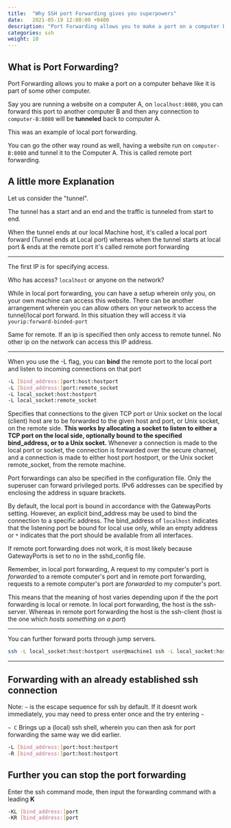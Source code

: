 ```yaml
---
title:  "Why SSH port Forwarding gives you superpowers"
date:   2021-05-19 12:00:00 +0400
description: "Port Forwarding allows you to make a port on a computer behave like it is part of some other computer, and trust me it can give you Superpowers"
categories: ssh
weight: 10
---
```


## **What is Port Forwarding?**

Port Forwarding allows you to make a port on a computer behave like it is part of some other computer.

Say you are running a website on a computer A, on `localhost:8080`, you can forward this port to another computer B and then any connection to `computer-B:8080` will be **tunneled** back to computer A.

This was an example of local port forwarding.

You can go the other way round as well, having a website run on `computer-B:8080` and tunnel it to the Computer A. This is called remote port forwarding.

## A little more Explanation

Let us consider the "tunnel". 

The tunnel has a start and an end and the traffic is tunneled from start to end.

When the tunnel ends at our local Machine host, it's called a local port forward (Tunnel ends at Local port) whereas when the tunnel starts at local port & ends at the remote port it's called remote port forwarding

---

The first IP is for specifying access.

Who has access? `localhost` or anyone on the network?

While in local port forwarding, you can have a setup wherein only you, on your own machine can access this website. There can be another arrangement wherein you can allow others on your network to access the tunnel/local port forward. In this situation they will access it via `yourip:forward-binded-port`

Same for remote. If an ip is specified then only access to remote tunnel. No other ip on the network can access this IP address.

---

When you use the -L flag, you can **bind** the remote port to the local port and listen to incoming connections on that port

```bash
-L [bind_address:]port:host:hostport
-L [bind_address:]port:remote_socket
-L local_socket:host:hostport
-L local_socket:remote_socket
```

Specifies that connections to the given TCP port or Unix socket on the local (client) host are to be forwarded to the given host and port, or Unix socket, on the remote side. **This works by allocating a socket to listen to either a TCP port on the local side, optionally bound to the specified bind_address, or to a Unix socket.** Whenever a connection is made to the local port or socket, the connection is forwarded over the secure channel, and a connection is made to either host port hostport, or the Unix socket remote_socket, from the remote machine.

Port forwardings can also be specified in the configuration file. Only the superuser can forward privileged ports.  IPv6 addresses can be specified by enclosing the address in square brackets. 

By default, the local port is bound in accordance with the GatewayPorts setting.  However, an explicit bind_address may be used to bind the connection to a specific address.  The bind_address of `localhost` indicates that the listening port be bound for local use only, while an empty address or `*` indicates that the port should be available from all interfaces.

If remote port forwarding does not work, it is most likely because GatewayPorts is set to no in the sshd_config file.

Remember, in local port forwarding, A request to my computer's port is *forwarded*  to a remote computer's port and in remote port forwarding, requests to a remote computer's port are *forwarded* to my computer's port.

This means that the meaning of host varies depending upon if the the port forwarding is local or remote. In local port forwarding, the host is the ssh-server. Whereas in remote port forwarding the host is the ssh-client (host is the one which *hosts something on a port*)

---

You can further forward ports through jump servers.

```bash
ssh -L local_socket:host:hostport user@machine1 ssh -L local_socket:host:hostport user@machine2
```

---

## Forwarding with an already established ssh connection

Note: `~` is the escape sequence for ssh by default. If it doesnt work immediately, you may need to press enter once and the try entering `~`

`~ C` Brings up a (local) ssh shell, wherein you can then ask for port forwarding the same way we did earlier.

```bash
-L [bind_address:]port:host:hostport
-R [bind_address:]port:host:hostport
```

## Further you can stop the port forwarding

Enter the ssh command mode, then input the forwarding command with a leading **K**

```bash
-KL [bind_address:]port
-KR [bind_address:]port
```